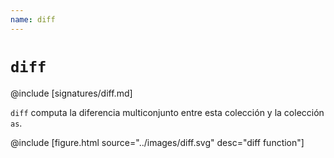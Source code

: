 ```yaml
---
name: diff
---
```


# `diff`

@include [signatures/diff.md]

`diff` computa la diferencia multiconjunto entre esta colección y la colección `as`.

@include [figure.html source="../images/diff.svg" desc="diff function"]
